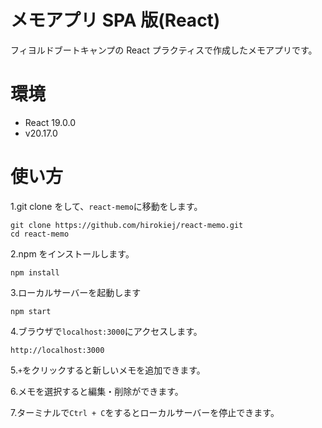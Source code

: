 # メモアプリ SPA 版(React)

フィヨルドブートキャンプの React プラクティスで作成したメモアプリです。

# 環境

- React 19.0.0
- v20.17.0

# 使い方

1.git clone をして、`react-memo`に移動をします。

```
git clone https://github.com/hirokiej/react-memo.git
cd react-memo
```

2.npm をインストールします。

```
npm install
```

3.ローカルサーバーを起動します

```
npm start
```

4.ブラウザで`localhost:3000`にアクセスします。

```
http://localhost:3000
```

5.`+`をクリックすると新しいメモを追加できます。

6.メモを選択すると編集・削除ができます。

7.ターミナルで`Ctrl + C`をするとローカルサーバーを停止できます。
